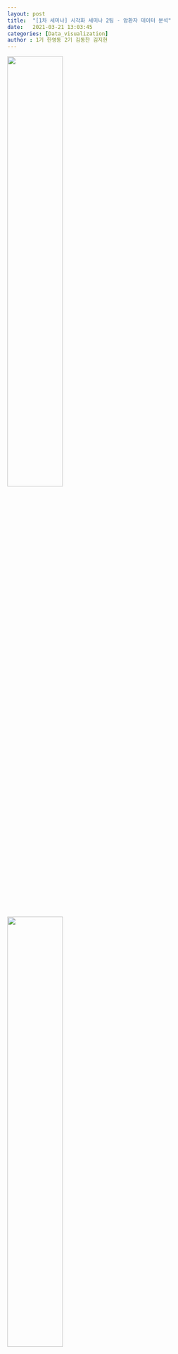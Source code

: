```yaml
---
layout: post
title:  "[1차 세미나] 시각화 세미나 2팀 - 암환자 데이터 분석"
date:   2021-03-21 13:03:45
categories: [Data_visualization]
author : 1기 한영동 2기 김동찬 김지현
---
```



<img src="{{ site.baseurl }}/images/v14/1.png"  width="50%" height="50%">
<img src="{{ site.baseurl }}/images/v14/2.png"  width="50%" height="50%">
<img src="{{ site.baseurl }}/images/v14/3.png"  width="50%" height="50%">
<img src="{{ site.baseurl }}/images/v14/4.png"  width="50%" height="50%">
<img src="{{ site.baseurl }}/images/v14/5.png"  width="50%" height="50%">
<img src="{{ site.baseurl }}/images/v14/6.png"  width="50%" height="50%">
<img src="{{ site.baseurl }}/images/v14/7.png"  width="50%" height="50%">
<img src="{{ site.baseurl }}/images/v14/8.png"  width="50%" height="50%">
<img src="{{ site.baseurl }}/images/v14/9.png"  width="50%" height="50%">
<img src="{{ site.baseurl }}/images/v14/10.png"  width="50%" height="50%">
<img src="{{ site.baseurl }}/images/v14/11.png"  width="50%" height="50%">
<img src="{{ site.baseurl }}/images/v14/12.png"  width="50%" height="50%">
<img src="{{ site.baseurl }}/images/v14/13.png"  width="50%" height="50%">
<img src="{{ site.baseurl }}/images/v14/14.png"  width="50%" height="50%">
<img src="{{ site.baseurl }}/images/v14/15.png"  width="50%" height="50%">
<img src="{{ site.baseurl }}/images/v14/16.png"  width="50%" height="50%">
